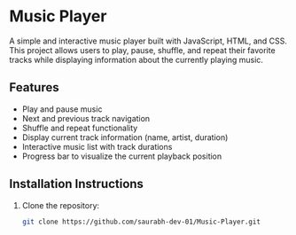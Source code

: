# Music Player

A simple and interactive music player built with JavaScript, HTML, and CSS. This project allows users to play, pause, shuffle, and repeat their favorite tracks while displaying information about the currently playing music.

## Features

- Play and pause music
- Next and previous track navigation
- Shuffle and repeat functionality
- Display current track information (name, artist, duration)
- Interactive music list with track durations
- Progress bar to visualize the current playback position

## Installation Instructions

1. Clone the repository:
   ```bash
   git clone https://github.com/saurabh-dev-01/Music-Player.git
